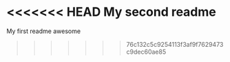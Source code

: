 <<<<<<< HEAD
My second readme
=======
My first readme 
awesome
>>>>>>> 76c132c5c9254113f3af9f7629473c9dec60ae85
